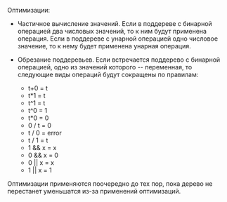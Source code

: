 Оптимизации:
* Частичное вычисление значений.
  Если в поддереве с бинарной операцией два числовых значений, то к ним будут применена операция.
  Если в поддереве с унарной операцией одно числовое значение, то к нему будет применена унарная операция.
* Обрезание поддеревьев.
  Если встречается поддерево с бинарной операцией, одно из значений которого -- переменная,
  то следующие виды операций будут сокращены по правилам:
  
  * t+0 = t
  * t*1 = t
  * t^1 = t
  * t^0 = 1
  * t*0 = 0
  * 0 / t = 0
  * t / 0 = error
  * t / 1 = t
  * 1 && x = x
  * 0 && x = 0
  * 0 || x = x
  * 1 || x = 1

Оптимизации применяются поочередно до тех пор, пока дерево
не перестанет уменьшатся из-за применений оптимизаций.
